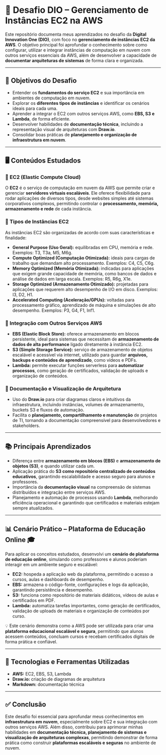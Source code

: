 # 🚀 Desafio DIO – Gerenciamento de Instâncias EC2 na AWS

Este repositório documenta meus aprendizados no desafio da **Digital Innovation One (DIO)**, com foco no **gerenciamento de instâncias EC2 da AWS**. O objetivo principal foi aprofundar o conhecimento sobre como configurar, utilizar e integrar instâncias de computação em nuvem com outros serviços essenciais da AWS, além de desenvolver a capacidade de **documentar arquiteturas de sistemas** de forma clara e organizada.

---

## 📌 Objetivos do Desafio

- Entender os **fundamentos do serviço EC2** e sua importância em ambientes de computação em nuvem.  
- Explorar os **diferentes tipos de instâncias** e identificar os cenários ideais para cada uma.  
- Aprender a integrar o EC2 com outros serviços AWS, como **EBS, S3 e Lambda**, de forma eficiente.  
- Desenvolver habilidades de **documentação técnica**, incluindo a representação visual de arquiteturas com **Draw.io**.  
- Consolidar boas práticas de **planejamento e organização de infraestrutura em nuvem**.  

---

## 🖥️ Conteúdos Estudados

### 🔹 EC2 (Elastic Compute Cloud)
O **EC2** é o serviço de computação em nuvem da AWS que permite criar e gerenciar **servidores virtuais escaláveis**. Ele oferece flexibilidade para rodar aplicações de diversos tipos, desde websites simples até sistemas corporativos complexos, permitindo controlar o **processamento, memória, armazenamento e rede** de cada instância.

### 🔹 Tipos de Instâncias EC2
As instâncias EC2 são organizadas de acordo com suas características e finalidade:

- **General Purpose (Uso Geral):** equilibradas em CPU, memória e rede. Exemplos: T3, T3a, M5, M6g.  
- **Compute Optimized (Computação Otimizada):** ideais para cargas de trabalho que demandam alto processamento. Exemplos: C4, C5, C6g.  
- **Memory Optimized (Memória Otimizada):** indicadas para aplicações que exigem grande capacidade de memória, como bancos de dados e análise de dados em larga escala. Exemplos: R5, R6g, X1e.  
- **Storage Optimized (Armazenamento Otimizado):** projetadas para aplicações que requerem alto desempenho de I/O em disco. Exemplos: I3, D2, H1.  
- **Accelerated Computing (Aceleração/GPUs):** voltadas para processamento gráfico, aprendizado de máquina e simulações de alto desempenho. Exemplos: P3, G4, F1, Inf1.  

### 🔹 Integração com Outros Serviços AWS
- **EBS (Elastic Block Store):** oferece armazenamento em blocos persistente, ideal para sistemas que necessitam de **armazenamento de dados de alta performance** ligado diretamente à instância EC2.  
- **S3 (Simple Storage Service):** serviço de armazenamento de objetos escalável e acessível via internet, utilizado para guardar **arquivos, backups e conteúdos de aprendizado**, como vídeos e PDFs.  
- **Lambda:** permite executar funções serverless para **automatizar processos**, como geração de certificados, validação de uploads e organização de conteúdos.

### 🔹 Documentação e Visualização de Arquitetura
- Uso do **Draw.io** para criar diagramas claros e intuitivos da infraestrutura, incluindo instâncias, volumes de armazenamento, buckets S3 e fluxos de automação.  
- Facilita o **planejamento, compartilhamento e manutenção** de projetos de TI, tornando a documentação compreensível para desenvolvedores e stakeholders.  

---

## 📚 Principais Aprendizados

- Diferença entre **armazenamento em blocos (EBS)** e **armazenamento de objetos (S3)**, e quando utilizar cada um.  
- Aplicação prática do **S3 como repositório centralizado de conteúdos educativos**, garantindo escalabilidade e acesso seguro para alunos e professores.  
- Importância da **documentação visual** na compreensão de sistemas distribuídos e integração entre serviços AWS.  
- Planejamento e automação de processos usando **Lambda**, melhorando eficiência operacional e garantindo que certificados e materiais estejam sempre atualizados.  

---

## 📊 Cenário Prático – Plataforma de Educação Online 🎓

Para aplicar os conceitos estudados, desenvolvi um **cenário de plataforma de educação online**, simulando como professores e alunos poderiam interagir em um ambiente seguro e escalável:

- **EC2:** hospeda a aplicação web da plataforma, permitindo o acesso a cursos, aulas e dashboards de desempenho.  
- **EBS:** armazena o código-fonte, configurações e logs da aplicação, garantindo persistência e desempenho.  
- **S3:** funciona como repositório de materiais didáticos, vídeos de aulas e certificados em PDF.  
- **Lambda:** automatiza tarefas importantes, como geração de certificados, validação de uploads de materiais e organização de conteúdos por curso.  

💡 Este cenário demonstra como a AWS pode ser utilizada para criar uma **plataforma educacional escalável e segura**, permitindo que alunos acessem conteúdos, concluam cursos e recebam certificados digitais de forma prática e confiável.

---

## 📎 Tecnologias e Ferramentas Utilizadas

- **AWS:** EC2, EBS, S3, Lambda  
- **Draw.io:** criação de diagramas de arquitetura  
- **Markdown:** documentação técnica  

---

## ✅ Conclusão

Este desafio foi essencial para aprofundar meus conhecimentos em **infraestrutura em nuvem**, especialmente sobre EC2 e sua integração com outros serviços AWS. Além disso, contribuiu para aprimorar minhas habilidades em **documentação técnica, planejamento de sistemas e visualização de arquiteturas complexas**, permitindo demonstrar de forma prática como construir **plataformas escaláveis e seguras** no ambiente de nuvem.
